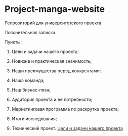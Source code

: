 # Project-manga-website
Репрозиторий для университетского проекта
 
Пояснительная записка

Пункты:

1. Цели и задачи нашего проекта;

2. Новизна и практическая значимость;

3. Наши преимущества перед конкрентами;

4. Наша команда;

5. Наш бизнес-план;

6. Аудитория проекта и ее потребности;

7. Маркетинговая программа по раскрутке проекта;

8. Итоги исследования;

9. Технический проект.
<a href="https://github.com/anonim4ik/Project-manga-website/blob/1.Goals-and-objectives-patch/1.Goals%20and%20objectives.md">Цели и задачи нашего проекта</a>
